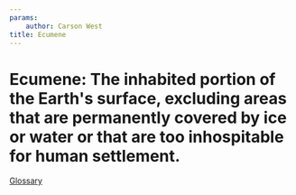 ```yaml
---
params:
	author: Carson West
title: Ecumene
--- 
```

# **Ecumen**e: The inhabited portion of the Earth's surface, excluding areas that are permanently covered by ice or water or that are too inhospitable for human settlement.

 [Glossary](./../glossary/)
